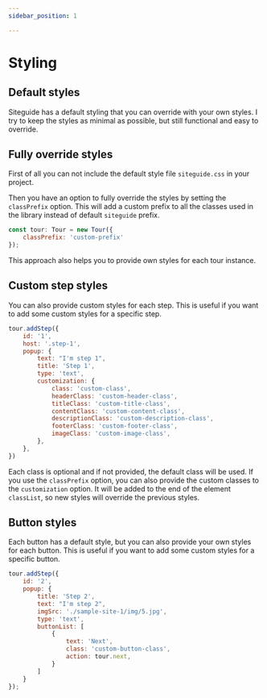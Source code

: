 ```yaml
---
sidebar_position: 1

---
```


# Styling

## Default styles

Siteguide has a default styling that you can override with your own styles. I try to keep the styles as minimal as possible, but still functional and easy to override.

## Fully override styles

First of all you can not include the default style file `siteguide.css` in your project.

Then you have an option to fully override the styles by setting the `classPrefix` option. This will add a custom prefix to all the classes used in the library instead of default `siteguide` prefix.

```js 
const tour: Tour = new Tour({
    classPrefix: 'custom-prefix'
});
```

This approach also helps you to provide own styles for each tour instance. 

## Custom step styles

You can also provide custom styles for each step. This is useful if you want to add some custom styles for a specific step.

```js
tour.addStep({
    id: '1',
    host: '.step-1',
    popup: {
        text: "I'm step 1",
        title: 'Step 1',
        type: 'text',
        customization: {
            class: 'custom-class',
            headerClass: 'custom-header-class',
            titleClass: 'custom-title-class',
            contentClass: 'custom-content-class',
            descriptionClass: 'custom-description-class',
            footerClass: 'custom-footer-class',
            imageClass: 'custom-image-class',
        },
    },
})
```

Each class is optional and if not provided, the default class will be used. If you use the `classPrefix` option, you can also provide the custom classes to the `customization` option. It will be added to the end of the element `classList`, so new styles will override the previous styles.

## Button styles

Each button has a default style, but you can also provide your own styles for each button. This is useful if you want to add some custom styles for a specific button.

```js
tour.addStep({
    id: '2',
    popup: {
        title: 'Step 2',
        text: "I'm step 2",
        imgSrc: './sample-site-1/img/5.jpg',
        type: 'text',
        buttonList: [
            {
                text: 'Next',
                class: 'custom-button-class',
                action: tour.next,
            }
        ]
    }
});
```